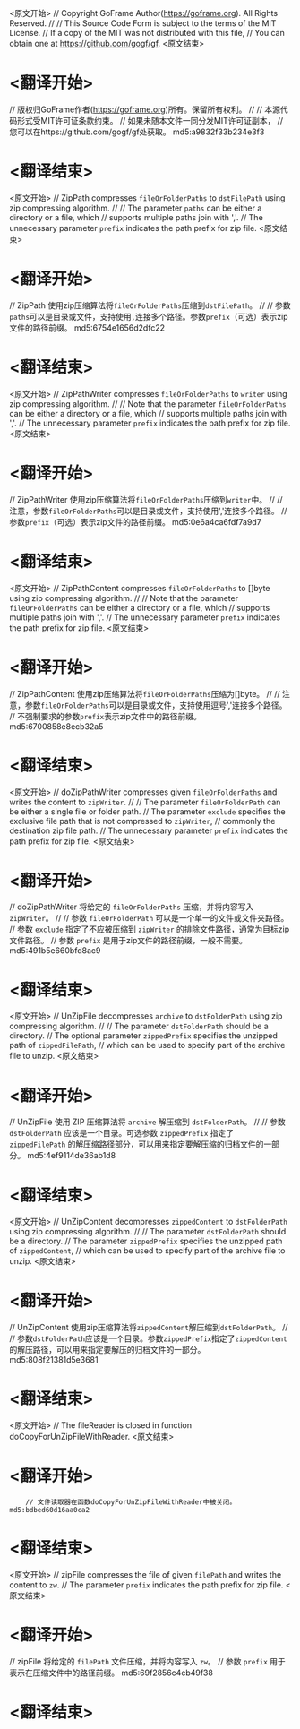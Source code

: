 
<原文开始>
// Copyright GoFrame Author(https://goframe.org). All Rights Reserved.
//
// This Source Code Form is subject to the terms of the MIT License.
// If a copy of the MIT was not distributed with this file,
// You can obtain one at https://github.com/gogf/gf.
<原文结束>

# <翻译开始>
// 版权归GoFrame作者(https://goframe.org)所有。保留所有权利。
//
// 本源代码形式受MIT许可证条款约束。
// 如果未随本文件一同分发MIT许可证副本，
// 您可以在https://github.com/gogf/gf处获取。 md5:a9832f33b234e3f3
# <翻译结束>


<原文开始>
// ZipPath compresses `fileOrFolderPaths` to `dstFilePath` using zip compressing algorithm.
//
// The parameter `paths` can be either a directory or a file, which
// supports multiple paths join with ','.
// The unnecessary parameter `prefix` indicates the path prefix for zip file.
<原文结束>

# <翻译开始>
// ZipPath 使用zip压缩算法将`fileOrFolderPaths`压缩到`dstFilePath`。
//
// 参数`paths`可以是目录或文件，支持使用`,`连接多个路径。参数`prefix`（可选）表示zip文件的路径前缀。 md5:6754e1656d2dfc22
# <翻译结束>


<原文开始>
// ZipPathWriter compresses `fileOrFolderPaths` to `writer` using zip compressing algorithm.
//
// Note that the parameter `fileOrFolderPaths` can be either a directory or a file, which
// supports multiple paths join with ','.
// The unnecessary parameter `prefix` indicates the path prefix for zip file.
<原文结束>

# <翻译开始>
// ZipPathWriter 使用zip压缩算法将`fileOrFolderPaths`压缩到`writer`中。
//
// 注意，参数`fileOrFolderPaths`可以是目录或文件，支持使用','连接多个路径。
// 参数`prefix`（可选）表示zip文件的路径前缀。 md5:0e6a4ca6fdf7a9d7
# <翻译结束>


<原文开始>
// ZipPathContent compresses `fileOrFolderPaths` to []byte using zip compressing algorithm.
//
// Note that the parameter `fileOrFolderPaths` can be either a directory or a file, which
// supports multiple paths join with ','.
// The unnecessary parameter `prefix` indicates the path prefix for zip file.
<原文结束>

# <翻译开始>
// ZipPathContent 使用zip压缩算法将`fileOrFolderPaths`压缩为[]byte。
//
// 注意，参数`fileOrFolderPaths`可以是目录或文件，支持使用逗号','连接多个路径。
// 不强制要求的参数`prefix`表示zip文件中的路径前缀。 md5:6700858e8ecb32a5
# <翻译结束>


<原文开始>
// doZipPathWriter compresses given `fileOrFolderPaths` and writes the content to `zipWriter`.
//
// The parameter `fileOrFolderPath` can be either a single file or folder path.
// The parameter `exclude` specifies the exclusive file path that is not compressed to `zipWriter`,
// commonly the destination zip file path.
// The unnecessary parameter `prefix` indicates the path prefix for zip file.
<原文结束>

# <翻译开始>
// doZipPathWriter 将给定的 `fileOrFolderPaths` 压缩，并将内容写入 `zipWriter`。
//
// 参数 `fileOrFolderPath` 可以是一个单一的文件或文件夹路径。
// 参数 `exclude` 指定了不应被压缩到 `zipWriter` 的排除文件路径，通常为目标zip文件路径。
// 参数 `prefix` 是用于zip文件的路径前缀，一般不需要。 md5:491b5e660bfd8ac9
# <翻译结束>


<原文开始>
// UnZipFile decompresses `archive` to `dstFolderPath` using zip compressing algorithm.
//
// The parameter `dstFolderPath` should be a directory.
// The optional parameter `zippedPrefix` specifies the unzipped path of `zippedFilePath`,
// which can be used to specify part of the archive file to unzip.
<原文结束>

# <翻译开始>
// UnZipFile 使用 ZIP 压缩算法将 `archive` 解压缩到 `dstFolderPath`。
//
// 参数 `dstFolderPath` 应该是一个目录。可选参数 `zippedPrefix` 指定了 `zippedFilePath` 的解压缩路径部分，可以用来指定要解压缩的归档文件的一部分。 md5:4ef9114de36ab1d8
# <翻译结束>


<原文开始>
// UnZipContent decompresses `zippedContent` to `dstFolderPath` using zip compressing algorithm.
//
// The parameter `dstFolderPath` should be a directory.
// The parameter `zippedPrefix` specifies the unzipped path of `zippedContent`,
// which can be used to specify part of the archive file to unzip.
<原文结束>

# <翻译开始>
// UnZipContent 使用zip压缩算法将`zippedContent`解压缩到`dstFolderPath`。
//
// 参数`dstFolderPath`应该是一个目录。参数`zippedPrefix`指定了`zippedContent`的解压路径，可以用来指定要解压的归档文件的一部分。 md5:808f21381d5e3681
# <翻译结束>


<原文开始>
// The fileReader is closed in function doCopyForUnZipFileWithReader.
<原文结束>

# <翻译开始>
		// 文件读取器在函数doCopyForUnZipFileWithReader中被关闭。 md5:bdbed60d16aa0ca2
# <翻译结束>


<原文开始>
// zipFile compresses the file of given `filePath` and writes the content to `zw`.
// The parameter `prefix` indicates the path prefix for zip file.
<原文结束>

# <翻译开始>
// zipFile 将给定的 `filePath` 文件压缩，并将内容写入 `zw`。
// 参数 `prefix` 用于表示在压缩文件中的路径前缀。 md5:69f2856c4cb49f38
# <翻译结束>

